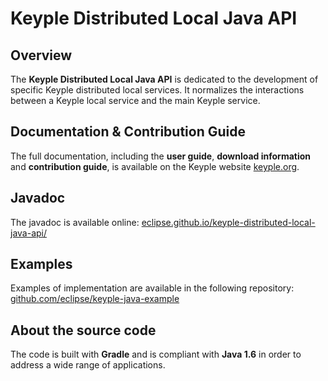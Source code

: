 # Keyple Distributed Local Java API

## Overview

The **Keyple Distributed Local Java API** is dedicated to the development of specific Keyple distributed local services. It normalizes the interactions between a Keyple local service and the main Keyple service.

## Documentation & Contribution Guide

The full documentation, including the **user guide**, **download information** and **contribution guide**, is available on the Keyple website [keyple.org](https://keyple.org).

## Javadoc

The javadoc is available online: [eclipse.github.io/keyple-distributed-local-java-api/](https://eclipse.github.io/keyple-distributed-local-java-api/)

## Examples

Examples of implementation are available in the following repository: [github.com/eclipse/keyple-java-example](https://github.com/eclipse/keyple-java-example)

## About the source code

The code is built with **Gradle** and is compliant with **Java 1.6** in order to address a wide range of applications.